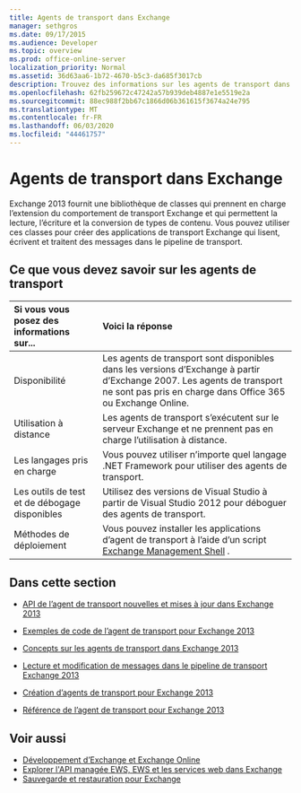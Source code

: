 ```yaml
---
title: Agents de transport dans Exchange
manager: sethgros
ms.date: 09/17/2015
ms.audience: Developer
ms.topic: overview
ms.prod: office-online-server
localization_priority: Normal
ms.assetid: 36d63aa6-1b72-4670-b5c3-da685f3017cb
description: Trouvez des informations sur les agents de transport dans Exchange 2013.
ms.openlocfilehash: 62fb259672c47242a57b939deb4887e1e5519e2a
ms.sourcegitcommit: 88ec988f2bb67c1866d06b361615f3674a24e795
ms.translationtype: MT
ms.contentlocale: fr-FR
ms.lasthandoff: 06/03/2020
ms.locfileid: "44461757"
---
```

# <a name="transport-agents-in-exchange"></a>Agents de transport dans Exchange
  
Exchange 2013 fournit une bibliothèque de classes qui prennent en charge l’extension du comportement de transport Exchange et qui permettent la lecture, l’écriture et la conversion de types de contenu. Vous pouvez utiliser ces classes pour créer des applications de transport Exchange qui lisent, écrivent et traitent des messages dans le pipeline de transport.
  
## <a name="what-you-need-to-know-about-transport-agents"></a>Ce que vous devez savoir sur les agents de transport

|Si vous vous posez des informations sur...|Voici la réponse|
|:-----|:-----|
|Disponibilité  <br/> |Les agents de transport sont disponibles dans les versions d’Exchange à partir d’Exchange 2007. Les agents de transport ne sont pas pris en charge dans Office 365 ou Exchange Online.  <br/> |
|Utilisation à distance  <br/> |Les agents de transport s’exécutent sur le serveur Exchange et ne prennent pas en charge l’utilisation à distance.  <br/> |
|Les langages pris en charge  <br/> |Vous pouvez utiliser n’importe quel langage .NET Framework pour utiliser des agents de transport.  <br/> |
|Les outils de test et de débogage disponibles  <br/> |Utilisez des versions de Visual Studio à partir de Visual Studio 2012 pour déboguer des agents de transport.  <br/> |
|Méthodes de déploiement  <br/> |Vous pouvez installer les applications d’agent de transport à l’aide d’un script [Exchange Management Shell](../management/exchange-management-shell.md) .  <br/> |
   
## <a name="in-this-section"></a>Dans cette section

- [API de l’agent de transport nouvelles et mises à jour dans Exchange 2013](new-and-updated-transport-agent-apis-in-exchange-2013.md)
    
- [Exemples de code de l’agent de transport pour Exchange 2013](transport-agent-code-samples-for-exchange-2013.md)
    
- [Concepts sur les agents de transport dans Exchange 2013](transport-agent-concepts-in-exchange-2013.md)
    
- [Lecture et modification de messages dans le pipeline de transport Exchange 2013](reading-and-modifying-messages-in-the-exchange-2013-transport-pipeline.md)
    
- [Création d’agents de transport pour Exchange 2013](creating-transport-agents-for-exchange-2013.md)
    
- [Référence de l’agent de transport pour Exchange 2013](transport-agent-reference-for-exchange-2013.md)
    
## <a name="see-also"></a>Voir aussi

- [Développement d’Exchange et Exchange Online](../exchange-server-development.md)    
- [Explorer l'API managée EWS, EWS et les services web dans Exchange](../exchange-web-services/explore-the-ews-managed-api-ews-and-web-services-in-exchange.md)   
- [Sauvegarde et restauration pour Exchange](../backup-restore/backup-and-restore-for-exchange-2013.md) 
    

